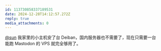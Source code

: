```yaml
---
id: 113730858337189531
date: 2024-12-28T14:12:57.272Z
reply: true
media_attachments: 0
---
```


[@sun](https://jiong.us/@sun) 我家里的小主机安了台 Deiban，国内服务器也不需要了，现在只需要一台能跑 Mastodon 的 VPS 就完全够用了。

